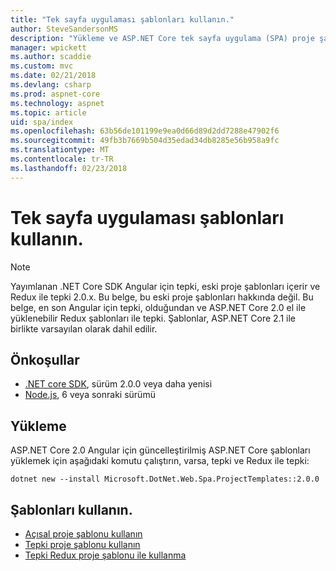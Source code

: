 ```yaml
---
title: "Tek sayfa uygulaması şablonları kullanın."
author: SteveSandersonMS
description: "Yükleme ve ASP.NET Core tek sayfa uygulama (SPA) proje şablonları kullanmaya başlama hakkında bilgi edinin."
manager: wpickett
ms.author: scaddie
ms.custom: mvc
ms.date: 02/21/2018
ms.devlang: csharp
ms.prod: aspnet-core
ms.technology: aspnet
ms.topic: article
uid: spa/index
ms.openlocfilehash: 63b56de101199e9ea0d66d89d2dd7288e47902f6
ms.sourcegitcommit: 49fb3b7669b504d35edad34db8285e56b958a9fc
ms.translationtype: MT
ms.contentlocale: tr-TR
ms.lasthandoff: 02/23/2018
---
```

# <a name="use-the-single-page-application-templates"></a>Tek sayfa uygulaması şablonları kullanın.

> [!NOTE]
> Yayımlanan .NET Core SDK Angular için tepki, eski proje şablonları içerir ve Redux ile tepki 2.0.x. Bu belge, bu eski proje şablonları hakkında değil. Bu belge, en son Angular için tepki, olduğundan ve ASP.NET Core 2.0 el ile yüklenebilir Redux şablonları ile tepki. Şablonlar, ASP.NET Core 2.1 ile birlikte varsayılan olarak dahil edilir.

## <a name="prerequisites"></a>Önkoşullar

* [.NET core SDK](https://www.microsoft.com/net/download), sürüm 2.0.0 veya daha yenisi
* [Node.js](https://nodejs.org), 6 veya sonraki sürümü

## <a name="installation"></a>Yükleme

ASP.NET Core 2.0 Angular için güncelleştirilmiş ASP.NET Core şablonları yüklemek için aşağıdaki komutu çalıştırın, varsa, tepki ve Redux ile tepki:

```console
dotnet new --install Microsoft.DotNet.Web.Spa.ProjectTemplates::2.0.0
```

## <a name="use-the-templates"></a>Şablonları kullanın.

- [Açısal proje şablonu kullanın](xref:spa/angular)
- [Tepki proje şablonu kullanın](xref:spa/react)
- [Tepki Redux proje şablonu ile kullanma](xref:spa/react-with-redux)
